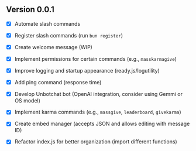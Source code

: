 ## Version 0.0.1

- [x] Automate slash commands 
- [x] Register slash commands (run `bun register`)
- [x] Create welcome message (WIP)
- [x] Implement permissions for certain commands (e.g., `masskarmagive`)
- [x] Improve logging and startup appearance (ready.js/logutility)
- [x] Add ping command (response time)
- [x] Develop Unbotchat bot (OpenAI integration, consider using Gemmi or OS model)
- [x] Implement karma commands (e.g., `massgive`, `leaderboard`, `givekarma`)
- [x] Create embed manager (accepts JSON and allows editing with message ID)
- [x] Refactor index.js for better organization (import different functions)
  
